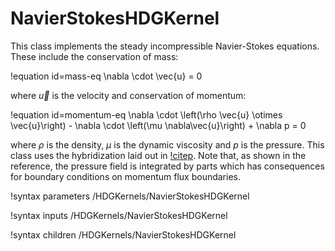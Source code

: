 # NavierStokesHDGKernel

This class implements the steady incompressible Navier-Stokes equations. These include the conservation of mass:

!equation id=mass-eq
\nabla \cdot \vec{u} = 0

where $\vec{u}$ is the velocity and conservation of momentum:

!equation id=momentum-eq
\nabla \cdot \left(\rho \vec{u} \otimes \vec{u}\right) - \nabla \cdot \left(\mu
\nabla\vec{u}\right) + \nabla p = 0

where $\rho$ is the density, $\mu$ is the dynamic viscosity and $p$ is the pressure. This class uses
the hybridization laid out in [!citep](nguyen2011implicit). Note that, as shown
in the reference, the pressure field is integrated by parts which has
consequences for boundary conditions on momentum flux boundaries.

!syntax parameters /HDGKernels/NavierStokesHDGKernel

!syntax inputs /HDGKernels/NavierStokesHDGKernel

!syntax children /HDGKernels/NavierStokesHDGKernel
